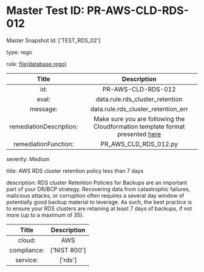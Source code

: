



# Master Test ID: PR-AWS-CLD-RDS-012


Master Snapshot Id: ['TEST_RDS_02']

type: rego

rule: [file(database.rego)]  
  
  
  
  

|Title|Description|
| :---: | :---: |
|id: |PR-AWS-CLD-RDS-012|
|eval: |data.rule.rds_cluster_retention|
|message: |data.rule.rds_cluster_retention_err|
|remediationDescription: |Make sure you are following the Cloudformation template format presented <a href='https://docs.aws.amazon.com/AWSCloudFormation/latest/UserGuide/aws-resource-rds-dbcluster.html' target='_blank'>here</a>|
|remediationFunction: |PR_AWS_CLD_RDS_012.py|


severity: Medium

title: AWS RDS cluster retention policy less than 7 days

description: RDS cluster Retention Policies for Backups are an important part of your DR/BCP strategy. Recovering data from catastrophic failures, malicious attacks, or corruption often requires a several day window of potentially good backup material to leverage. As such, the best practice is to ensure your RDS clusters are retaining at least 7 days of backups, if not more (up to a maximum of 35).  
  
  

|Title|Description|
| :---: | :---: |
|cloud: |AWS|
|compliance: |['NIST 800']|
|service: |['rds']|



[file(database.rego)]: https://github.com/prancer-io/prancer-compliance-test/tree/master/aws/cloud/database.rego
